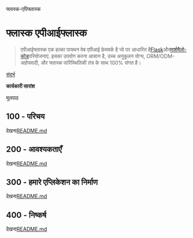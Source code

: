फ्लास्क-एपिफ्लास्क

# फ्लास्क एपीआईफ्लास्क

> एपीआईफ्लास्क एक हल्का पायथन वेब एपीआई फ्रेमवर्क है जो पर आधारित है[Flask](https://github.com/pallets/flask)और[मार्शमैलो-कोड](https://github.com/marshmallow-code)परियोजनाएं. इसका उपयोग करना आसान है, उच्च अनुकूलन योग्य, ORM/ODM-अज्ञेयवादी, और फ्लास्क पारिस्थितिकी तंत्र के साथ 100% संगत है।

[संदर्भ](./REFERENCES.md)

**कार्यकारी सारांश**

मूलपाठ

## 100 - परिचय

देखना[README.md](./100/README.md)

## 200 - आवश्यकताएँ

देखना[README.md](./200/README.md)

## 300 - हमारे एप्लिकेशन का निर्माण

देखना[README.md](./300/README.md)

## 400 - निष्कर्ष

देखना[README.md](./400/README.md)
